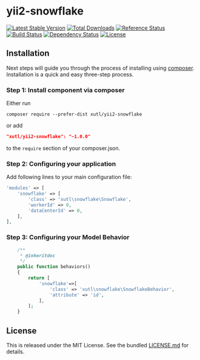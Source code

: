 # yii2-snowflake

[![Latest Stable Version](https://poser.pugx.org/xutl/yii2-snowflake/v/stable.png)](https://packagist.org/packages/xutl/yii2-snowflake)
[![Total Downloads](https://poser.pugx.org/xutl/yii2-snowflake/downloads.png)](https://packagist.org/packages/xutl/yii2-snowflake)
[![Reference Status](https://www.versioneye.com/php/xutl:yii2-snowflake/reference_badge.svg)](https://www.versioneye.com/php/xutl:yii2-snowflake/references)
[![Build Status](https://img.shields.io/travis/xutl/yii2-snowflake.svg)](http://travis-ci.org/xutl/yii2-snowflake)
[![Dependency Status](https://www.versioneye.com/php/xutl:yii2-snowflake/dev-master/badge.png)](https://www.versioneye.com/php/xutl:yii2-snowflake/dev-master)
[![License](https://poser.pugx.org/xutl/yii2-snowflake/license.svg)](https://packagist.org/packages/xutl/yii2-snowflake)


Installation
------------

Next steps will guide you through the process of installing using [composer](http://getcomposer.org/download/). Installation is a quick and easy three-step process.

### Step 1: Install component via composer

Either run

```
composer require --prefer-dist xutl/yii2-snowflake
```

or add

```json
"xutl/yii2-snowflake": "~1.0.0"
```

to the `require` section of your composer.json.

### Step 2: Configuring your application

Add following lines to your main configuration file:

```php
'modules' => [
    'snowflake' => [
        'class' => 'xutl\snowflake\Snowflake',
        'workerId' => 0,
        'dataCenterId' => 0,
    ],
],
```

### Step 3: Configuring your Model Behavior

```php
    /**
     * @inheritdoc
     */
    public function behaviors()
    {
        return [
            'snowflake'=>[
                'class' => 'xutl\snowflake\SnowflakeBehavior',
                'attribute' => 'id',
            ],
        ];
    }
```

## License

This is released under the MIT License. See the bundled [LICENSE.md](LICENSE.md)
for details.